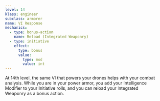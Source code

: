 ```yaml
---
level: 14
klass: engineer
subclass: armorer
name: VI Response
mechanics:
  - type: bonus-action
    name: Reload (Integrated Weaponry)
  - type: initiative
    effect:
      type: bonus
      value:
        type: mod
        value: int
---
```

At 14th level, the same VI that powers your drones helps with your combat analysis. While you are in your power armor,
you add your Intelligence Modifier to your Initiative rolls, and you can reload your Integrated Weaponry as a bonus action.
